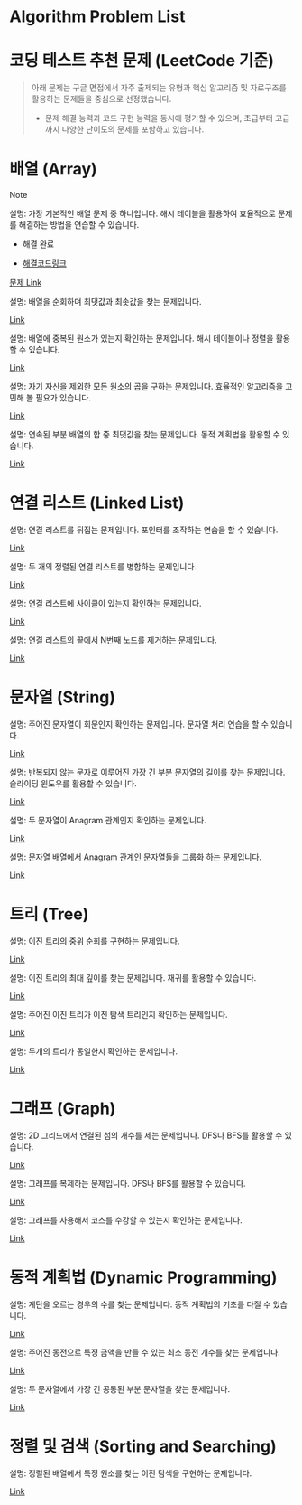# Algorithm Problem List

# 코딩 테스트 추천 문제 (LeetCode 기준)

 > 아래 문제는 구글 면접에서 자주 출제되는 유형과 핵심 알고리즘 및 자료구조를 활용하는 문제들을 중심으로 선정했습니다.
 > - 문제 해결 능력과 코드 구현 능력을 동시에 평가할 수 있으며, 초급부터 고급까지 다양한 난이도의 문제를 포함하고 있습니다.



# 배열 (Array)

<procedure title="배열 (Array)">

<procedure title="Two Sum (Easy)">
<note>

> [!note]
> 
> 설명: 가장 기본적인 배열 문제 중 하나입니다. 해시 테이블을 활용하여 효율적으로 문제를 해결하는 방법을 연습할 수 있습니다.
> - 해결 완료
> 
> - [해결코드링크](https://leetcode.com/problems/two-sum/solutions/6537814/repost-twosum-by-kuyeol-10i2/)
> 
> [문제 Link](https://leetcode.com/problems/two-sum/)
</note>


</procedure>

<procedure title="Best Time to Buy and Sell Stock (Easy)">
  <note>
    설명: 배열을 순회하며 최댓값과 최솟값을 찾는 문제입니다.
  </note>

  [Link](https://leetcode.com/problems/best-time-to-buy-and-sell-stock/)
</procedure>

<procedure title="Contains Duplicate (Easy)">
  <note>
    설명: 배열에 중복된 원소가 있는지 확인하는 문제입니다. 해시 테이블이나 정렬을 활용할 수 있습니다.
  </note>

  [Link](https://leetcode.com/problems/contains-duplicate/)
</procedure>

<procedure title="Product of Array Except Self (Medium)">
  <note>
    설명: 자기 자신을 제외한 모든 원소의 곱을 구하는 문제입니다. 효율적인 알고리즘을 고민해 볼 필요가 있습니다.
  </note>

  [Link](https://leetcode.com/problems/product-of-array-except-self/)
</procedure>

<procedure title="Maximum Subarray (Medium)">
  <note>
    설명: 연속된 부분 배열의 합 중 최댓값을 찾는 문제입니다. 동적 계획법을 활용할 수 있습니다.
  </note>

  [Link](https://leetcode.com/problems/maximum-subarray/)
</procedure>
</procedure>

# 연결 리스트 (Linked List)
<procedure title="연결 리스트 (Linked List)">
<procedure title="Reverse Linked List (Easy)">
  <note>
    설명: 연결 리스트를 뒤집는 문제입니다. 포인터를 조작하는 연습을 할 수 있습니다.
  </note>

  [Link](https://leetcode.com/problems/reverse-linked-list/)
</procedure>

<procedure title="Merge Two Sorted Lists (Easy)">
  <note>
    설명: 두 개의 정렬된 연결 리스트를 병합하는 문제입니다.
  </note>

  [Link](https://leetcode.com/problems/merge-two-sorted-lists/)
</procedure>

<procedure title="Linked List Cycle (Easy)">
  <note>
    설명: 연결 리스트에 사이클이 있는지 확인하는 문제입니다.
  </note>

  [Link](https://leetcode.com/problems/linked-list-cycle/)
</procedure>

<procedure title="Remove Nth Node From End of List (Medium)">
  <note>
    설명: 연결 리스트의 끝에서 N번째 노드를 제거하는 문제입니다.
  </note>

  [Link](https://leetcode.com/problems/remove-nth-node-from-end-of-list/)
</procedure>
</procedure>

# 문자열 (String)
<procedure title="문자열 (String)">
<procedure title="Valid Palindrome (Easy)">
  <note>
    설명: 주어진 문자열이 회문인지 확인하는 문제입니다. 문자열 처리 연습을 할 수 있습니다.
  </note>

  [Link](https://leetcode.com/problems/valid-palindrome/)
</procedure>

<procedure title="Longest Substring Without Repeating Characters (Medium)">
  <note>
    설명: 반복되지 않는 문자로 이루어진 가장 긴 부분 문자열의 길이를 찾는 문제입니다. 슬라이딩 윈도우를 활용할 수 있습니다.
  </note>

  [Link](https://leetcode.com/problems/longest-substring-without-repeating-characters/)
</procedure>

<procedure title="Valid Anagram (Easy)">
  <note>
    설명: 두 문자열이 Anagram 관계인지 확인하는 문제입니다.
  </note>

  [Link](https://leetcode.com/problems/valid-anagram/)
</procedure>

<procedure title="Group Anagrams (Medium)">
  <note>
    설명: 문자열 배열에서 Anagram 관계인 문자열들을 그룹화 하는 문제입니다.
  </note>

  [Link](https://leetcode.com/problems/group-anagrams/)
</procedure>
</procedure>

# 트리 (Tree)
<procedure title="트리 (Tree)">
<procedure title="Binary Tree Inorder Traversal (Easy)">
  <note>
    설명: 이진 트리의 중위 순회를 구현하는 문제입니다.
  </note>

  [Link](https://leetcode.com/problems/binary-tree-inorder-traversal/)
</procedure>

<procedure title="Maximum Depth of Binary Tree (Easy)">
  <note>
    설명: 이진 트리의 최대 깊이를 찾는 문제입니다. 재귀를 활용할 수 있습니다.
  </note>

  [Link](https://leetcode.com/problems/maximum-depth-of-binary-tree/)
</procedure>

<procedure title="Validate Binary Search Tree (Medium)">
  <note>
    설명: 주어진 이진 트리가 이진 탐색 트리인지 확인하는 문제입니다.
  </note>

  [Link](https://leetcode.com/problems/validate-binary-search-tree/)
</procedure>

<procedure title="Same Tree (Easy)">
  <note>
   설명: 두개의 트리가 동일한지 확인하는 문제입니다.
  </note>

  [Link](https://leetcode.com/problems/same-tree/)
</procedure>
</procedure>

# 그래프 (Graph)
<procedure title="그래프 (Graph)">
<procedure title="Number of Islands (Medium)">
  <note>
    설명: 2D 그리드에서 연결된 섬의 개수를 세는 문제입니다. DFS나 BFS를 활용할 수 있습니다.
  </note>

  [Link](https://leetcode.com/problems/number-of-islands/)
</procedure>

<procedure title="Clone Graph (Medium)">
  <note>
    설명: 그래프를 복제하는 문제입니다. DFS나 BFS를 활용할 수 있습니다.
  </note>

  [Link](https://leetcode.com/problems/clone-graph/)
</procedure>

<procedure title="Course Schedule (Medium)">
 <note>
  설명: 그래프를 사용해서 코스를 수강할 수 있는지 확인하는 문제입니다.
 </note>

 [Link](https://leetcode.com/problems/course-schedule/)
</procedure>
</procedure>

# 동적 계획법 (Dynamic Programming)
<procedure title="동적 계획법 (Dynamic Programming)">
<procedure title="Climbing Stairs (Easy)">
  <note>
    설명: 계단을 오르는 경우의 수를 찾는 문제입니다. 동적 계획법의 기초를 다질 수 있습니다.
  </note>

  [Link](https://leetcode.com/problems/climbing-stairs/)
</procedure>

<procedure title="Coin Change (Medium)">
  <note>
    설명: 주어진 동전으로 특정 금액을 만들 수 있는 최소 동전 개수를 찾는 문제입니다.
  </note>

  [Link](https://leetcode.com/problems/coin-change/)
</procedure>

<procedure title="Longest Common Subsequence (Medium)">
  <note>
   설명: 두 문자열에서 가장 긴 공통된 부분 문자열을 찾는 문제입니다.
  </note>

  [Link](https://leetcode.com/problems/longest-common-subsequence/)
</procedure>
</procedure>

# 정렬 및 검색 (Sorting and Searching)
<procedure title="Binary Search (Easy)">
 <note>
  설명: 정렬된 배열에서 특정 원소를 찾는 이진 탐색을 구현하는 문제입니다.
 </note>

 [Link](https://leetcode.com/problems/binary-search/)
</procedure>
